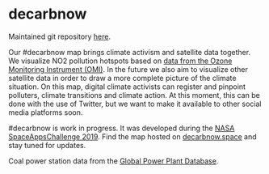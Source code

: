 # decarbnow

Maintained git repository [here](https://github.com/decarbnow/website).

Our #decarbnow map brings climate activism and satellite data together. We visualize NO2 pollution hotspots based on [data from the Ozone Monitoring Instrument (OMI)](https://disc.gsfc.nasa.gov/datasets/OMNO2d_003/summary). In the future we also aim to visualize other satellite data in order to draw a more complete picture of the climate situation. On this map, digital climate activists can register and pinpoint polluters, climate transitions and climate action. At this moment, this can be done with the use of Twitter, but we want to make it available to other social media platforms soon. 

#decarbnow is work in progress. It was developed during the [NASA SpaceAppsChallenge 2019](https://2019.spaceappschallenge.org/). Find the map hosted on [decarbnow.space](https://decarbnow.space) and stay tuned for updates.

Coal power station data from the [Global Power Plant Database](https://github.com/wri/global-power-plant-database).
